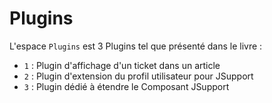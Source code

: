 Plugins
=====
L'espace `Plugins` est 3 Plugins tel que présenté dans le livre :

- `1` : Plugin d'affichage d'un ticket dans un article
- `2` : Plugin d'extension du profil utilisateur pour JSupport
- `3` : Plugin dédié à étendre le Composant JSupport
